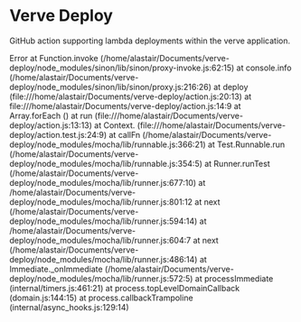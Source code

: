 # Verve Deploy #

GitHub action supporting lambda deployments within the verve application.

Error
at Function.invoke (/home/alastair/Documents/verve-deploy/node_modules/sinon/lib/sinon/proxy-invoke.js:62:15)
at console.info (/home/alastair/Documents/verve-deploy/node_modules/sinon/lib/sinon/proxy.js:216:26)
at deploy (file:///home/alastair/Documents/verve-deploy/action.js:20:13)
at file:///home/alastair/Documents/verve-deploy/action.js:14:9
at Array.forEach (<anonymous>)
at run (file:///home/alastair/Documents/verve-deploy/action.js:13:13)
at Context.<anonymous> (file:///home/alastair/Documents/verve-deploy/action.test.js:24:9)
at callFn (/home/alastair/Documents/verve-deploy/node_modules/mocha/lib/runnable.js:366:21)
at Test.Runnable.run (/home/alastair/Documents/verve-deploy/node_modules/mocha/lib/runnable.js:354:5)
at Runner.runTest (/home/alastair/Documents/verve-deploy/node_modules/mocha/lib/runner.js:677:10)
at /home/alastair/Documents/verve-deploy/node_modules/mocha/lib/runner.js:801:12
at next (/home/alastair/Documents/verve-deploy/node_modules/mocha/lib/runner.js:594:14)
at /home/alastair/Documents/verve-deploy/node_modules/mocha/lib/runner.js:604:7
at next (/home/alastair/Documents/verve-deploy/node_modules/mocha/lib/runner.js:486:14)
at Immediate._onImmediate (/home/alastair/Documents/verve-deploy/node_modules/mocha/lib/runner.js:572:5)
at processImmediate (internal/timers.js:461:21)
at process.topLevelDomainCallback (domain.js:144:15)
at process.callbackTrampoline (internal/async_hooks.js:129:14)